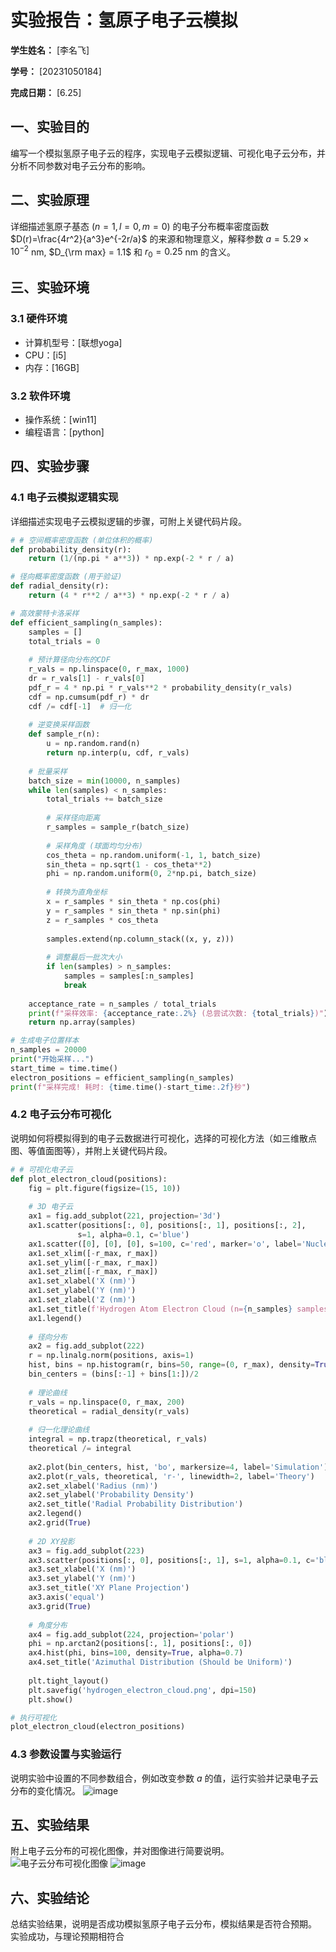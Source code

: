           
# 实验报告：氢原子电子云模拟

**学生姓名：** [李名飞] 

**学号：** [20231050184] 

**完成日期：** [6.25]

## 一、实验目的
编写一个模拟氢原子电子云的程序，实现电子云模拟逻辑、可视化电子云分布，并分析不同参数对电子云分布的影响。

## 二、实验原理
详细描述氢原子基态 ($n=1, l=0, m=0$) 的电子分布概率密度函数 $D(r)=\frac{4r^2}{a^3}e^{-2r/a}$ 的来源和物理意义，解释参数 $a = 5.29 \times 10^{-2}$ nm, $D_{\rm max} = 1.1$ 和 $r_0 = 0.25$ nm 的含义。

## 三、实验环境
### 3.1 硬件环境
- 计算机型号：[联想yoga]
- CPU：[i5]
- 内存：[16GB]

### 3.2 软件环境
- 操作系统：[win11]
- 编程语言：[python]


## 四、实验步骤
### 4.1 电子云模拟逻辑实现
详细描述实现电子云模拟逻辑的步骤，可附上关键代码片段。
```python
# # 空间概率密度函数 (单位体积的概率)
def probability_density(r):
    return (1/(np.pi * a**3)) * np.exp(-2 * r / a)

# 径向概率密度函数 (用于验证)
def radial_density(r):
    return (4 * r**2 / a**3) * np.exp(-2 * r / a)

# 高效蒙特卡洛采样
def efficient_sampling(n_samples):
    samples = []
    total_trials = 0
    
    # 预计算径向分布的CDF
    r_vals = np.linspace(0, r_max, 1000)
    dr = r_vals[1] - r_vals[0]
    pdf_r = 4 * np.pi * r_vals**2 * probability_density(r_vals)
    cdf = np.cumsum(pdf_r) * dr
    cdf /= cdf[-1]  # 归一化
    
    # 逆变换采样函数
    def sample_r(n):
        u = np.random.rand(n)
        return np.interp(u, cdf, r_vals)
    
    # 批量采样
    batch_size = min(10000, n_samples)
    while len(samples) < n_samples:
        total_trials += batch_size
        
        # 采样径向距离
        r_samples = sample_r(batch_size)
        
        # 采样角度 (球面均匀分布)
        cos_theta = np.random.uniform(-1, 1, batch_size)
        sin_theta = np.sqrt(1 - cos_theta**2)
        phi = np.random.uniform(0, 2*np.pi, batch_size)
        
        # 转换为直角坐标
        x = r_samples * sin_theta * np.cos(phi)
        y = r_samples * sin_theta * np.sin(phi)
        z = r_samples * cos_theta
        
        samples.extend(np.column_stack((x, y, z)))
        
        # 调整最后一批次大小
        if len(samples) > n_samples:
            samples = samples[:n_samples]
            break
    
    acceptance_rate = n_samples / total_trials
    print(f"采样效率: {acceptance_rate:.2%} (总尝试次数: {total_trials})")
    return np.array(samples)

# 生成电子位置样本
n_samples = 20000
print("开始采样...")
start_time = time.time()
electron_positions = efficient_sampling(n_samples)
print(f"采样完成! 耗时: {time.time()-start_time:.2f}秒")
```

### 4.2 电子云分布可视化
说明如何将模拟得到的电子云数据进行可视化，选择的可视化方法（如三维散点图、等值面图等），并附上关键代码片段。
```python
# # 可视化电子云
def plot_electron_cloud(positions):
    fig = plt.figure(figsize=(15, 10))
    
    # 3D 电子云
    ax1 = fig.add_subplot(221, projection='3d')
    ax1.scatter(positions[:, 0], positions[:, 1], positions[:, 2], 
               s=1, alpha=0.1, c='blue')
    ax1.scatter([0], [0], [0], s=100, c='red', marker='o', label='Nucleus')
    ax1.set_xlim([-r_max, r_max])
    ax1.set_ylim([-r_max, r_max])
    ax1.set_zlim([-r_max, r_max])
    ax1.set_xlabel('X (nm)')
    ax1.set_ylabel('Y (nm)')
    ax1.set_zlabel('Z (nm)')
    ax1.set_title(f'Hydrogen Atom Electron Cloud (n={n_samples} samples)')
    ax1.legend()
    
    # 径向分布
    ax2 = fig.add_subplot(222)
    r = np.linalg.norm(positions, axis=1)
    hist, bins = np.histogram(r, bins=50, range=(0, r_max), density=True)
    bin_centers = (bins[:-1] + bins[1:])/2
    
    # 理论曲线
    r_vals = np.linspace(0, r_max, 200)
    theoretical = radial_density(r_vals)
    
    # 归一化理论曲线
    integral = np.trapz(theoretical, r_vals)
    theoretical /= integral
    
    ax2.plot(bin_centers, hist, 'bo', markersize=4, label='Simulation')
    ax2.plot(r_vals, theoretical, 'r-', linewidth=2, label='Theory')
    ax2.set_xlabel('Radius (nm)')
    ax2.set_ylabel('Probability Density')
    ax2.set_title('Radial Probability Distribution')
    ax2.legend()
    ax2.grid(True)
    
    # 2D XY投影
    ax3 = fig.add_subplot(223)
    ax3.scatter(positions[:, 0], positions[:, 1], s=1, alpha=0.1, c='blue')
    ax3.set_xlabel('X (nm)')
    ax3.set_ylabel('Y (nm)')
    ax3.set_title('XY Plane Projection')
    ax3.axis('equal')
    ax3.grid(True)
    
    # 角度分布
    ax4 = fig.add_subplot(224, projection='polar')
    phi = np.arctan2(positions[:, 1], positions[:, 0])
    ax4.hist(phi, bins=100, density=True, alpha=0.7)
    ax4.set_title('Azimuthal Distribution (Should be Uniform)')
    
    plt.tight_layout()
    plt.savefig('hydrogen_electron_cloud.png', dpi=150)
    plt.show()

# 执行可视化
plot_electron_cloud(electron_positions)

```

### 4.3 参数设置与实验运行
说明实验中设置的不同参数组合，例如改变参数 $a$ 的值，运行实验并记录电子云分布的变化情况。
![image](https://github.com/user-attachments/assets/ab8a96b4-f457-4771-a778-a087437fa543)

## 五、实验结果

附上电子云分布的可视化图像，并对图像进行简要说明。
![电子云分布可视化图像]([填写图像路径])
![image](https://github.com/user-attachments/assets/ddbe4d7c-2ead-4c28-a211-8d1cd29b691c)


## 六、实验结论
总结实验结果，说明是否成功模拟氢原子电子云分布，模拟结果是否符合预期。
实验成功，与理论预期相符合

        
